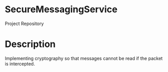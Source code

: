 # SecureMessagingService
Project Repository

# Description
Implementing cryptography so that messages cannot be read if the packet is intercepted.
